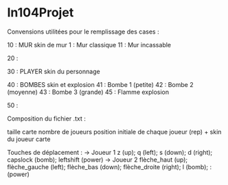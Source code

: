 # In104Projet

Convensions utilitées pour le remplissage des cases :

10 : MUR skin de mur
    1 : Mur classique
    11 : Mur incassable

20 : 

30 : PLAYER skin du personnage

40 : BOMBES skin et explosion
    41 : Bombe 1 (petite)
    42 : Bombe 2 (moyenne)
    43 : Bombe 3 (grande)
    45 : Flamme explosion

50 :


Composition du fichier .txt :

taille carte
nombre de joueurs
position initiale de chaque joueur (rep) + skin du joueur
carte

Touches de déplacement :
-> Joueur 1 
z (up); q (left); s (down); d (right); capslock (bomb); leftshift (power)
-> Joueur 2
flèche_haut (up); flèche_gauche (left); flèche_bas (down); flèche_droite (right); l (bomb); : (power)